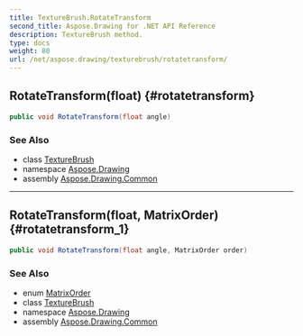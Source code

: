 ```yaml
---
title: TextureBrush.RotateTransform
second_title: Aspose.Drawing for .NET API Reference
description: TextureBrush method. 
type: docs
weight: 80
url: /net/aspose.drawing/texturebrush/rotatetransform/
---
```

## RotateTransform(float) {#rotatetransform}

```csharp
public void RotateTransform(float angle)
```

### See Also

* class [TextureBrush](../)
* namespace [Aspose.Drawing](../../texturebrush/)
* assembly [Aspose.Drawing.Common](../../../)

---

## RotateTransform(float, MatrixOrder) {#rotatetransform_1}

```csharp
public void RotateTransform(float angle, MatrixOrder order)
```

### See Also

* enum [MatrixOrder](../../../aspose.drawing.drawing2d/matrixorder/)
* class [TextureBrush](../)
* namespace [Aspose.Drawing](../../texturebrush/)
* assembly [Aspose.Drawing.Common](../../../)


